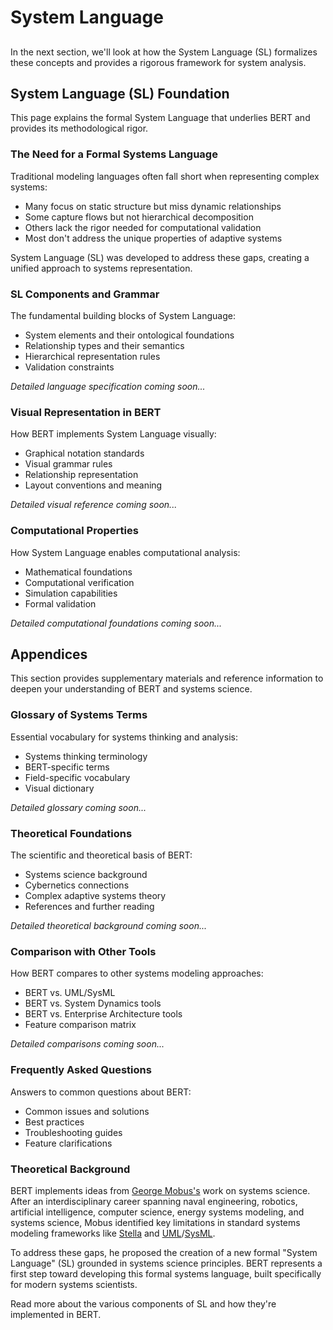 # System Language

##

In the next section, we'll look at how the System Language (SL) formalizes these concepts and provides a rigorous framework for system analysis.

## System Language (SL) Foundation

This page explains the formal System Language that underlies BERT and provides its methodological rigor.

### The Need for a Formal Systems Language

Traditional modeling languages often fall short when representing complex systems:

* Many focus on static structure but miss dynamic relationships
* Some capture flows but not hierarchical decomposition
* Others lack the rigor needed for computational validation
* Most don't address the unique properties of adaptive systems

System Language (SL) was developed to address these gaps, creating a unified approach to systems representation.

### SL Components and Grammar

The fundamental building blocks of System Language:

* System elements and their ontological foundations
* Relationship types and their semantics
* Hierarchical representation rules
* Validation constraints

_Detailed language specification coming soon..._

### Visual Representation in BERT

How BERT implements System Language visually:

* Graphical notation standards
* Visual grammar rules
* Relationship representation
* Layout conventions and meaning

_Detailed visual reference coming soon..._

### Computational Properties

How System Language enables computational analysis:

* Mathematical foundations
* Computational verification
* Simulation capabilities
* Formal validation

_Detailed computational foundations coming soon..._





## Appendices

This section provides supplementary materials and reference information to deepen your understanding of BERT and systems science.

### Glossary of Systems Terms

Essential vocabulary for systems thinking and analysis:

* Systems thinking terminology
* BERT-specific terms
* Field-specific vocabulary
* Visual dictionary

_Detailed glossary coming soon..._

### Theoretical Foundations

The scientific and theoretical basis of BERT:

* Systems science background
* Cybernetics connections
* Complex adaptive systems theory
* References and further reading

_Detailed theoretical background coming soon..._

### Comparison with Other Tools

How BERT compares to other systems modeling approaches:

* BERT vs. UML/SysML
* BERT vs. System Dynamics tools
* BERT vs. Enterprise Architecture tools
* Feature comparison matrix

_Detailed comparisons coming soon..._

### Frequently Asked Questions

Answers to common questions about BERT:

* Common issues and solutions
* Best practices
* Troubleshooting guides
* Feature clarifications

### Theoretical Background

BERT implements ideas from [George Mobus's](https://directory.tacoma.uw.edu/employee/gmobus) work on systems science. After an interdisciplinary career spanning naval engineering, robotics, artificial intelligence, computer science, energy systems modeling, and systems science, Mobus identified key limitations in standard systems modeling frameworks like [Stella](https://www.iseesystems.com/store/products/stella-online.aspx) and [UML](https://www.uml.org/)/[SysML](https://sysml.org/).

To address these gaps, he proposed the creation of a new formal "System Language" (SL) grounded in systems science principles. BERT represents a first step toward developing this formal systems language, built specifically for modern systems scientists.

Read more about the various components of SL and how they're implemented in BERT.



#### &#x20;<a href="#theoretical-background" id="theoretical-background"></a>



